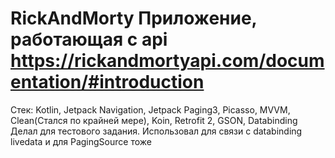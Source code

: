 # RickAndMorty Приложение, работающая с api https://rickandmortyapi.com/documentation/#introduction
Стек: Kotlin, Jetpack Navigation, Jetpack Paging3, Picasso, MVVM, Clean(Стался по крайней мере), Koin, Retrofit 2, GSON, Databinding
Делал для тестового задания. Использовал для связи с databinding livedata и для PagingSource тоже
